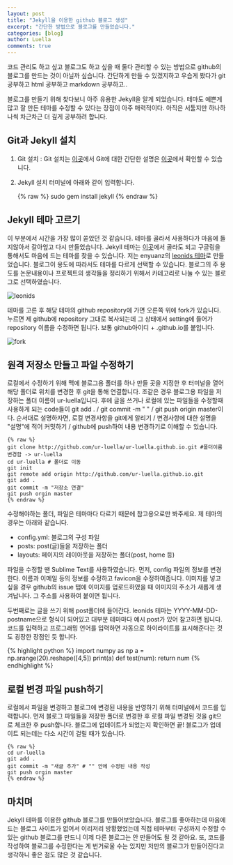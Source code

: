```yaml
---
layout: post
title: "Jekyll을 이용한 github 블로그 생성"
excerpt: "간단한 방법으로 블로그를 만들었습니다."
categories: [blog]
author: Luella
comments: true
---
```


코드 관리도 하고 싶고 블로그도 하고 싶을 때 둘다 관리할 수 있는 방법으로 github의 블로그를 만드는 것이 아닐까 싶습니다. 간단하게 만들 수 있겠지하고 우습게 봤다가 git 공부하고 html 공부하고 markdown 공부하고..

블로그를 만들기 위해 찾다보니 아주 유용한 Jekyll을 알게 되었습니다. 테마도 예쁜게 많고 잘 만든 테마를 수정할 수 있다는 장점이 아주 매력적이다. 아직은 서툴지만 하나하나씩 차근차근 더 깊게 공부하려 합니다.

## Git과 Jekyll 설치
1. Git 설치 : Git 설치는 [이곳](https://git-scm.com/)에서 Git에 대한 간단한 설명은 [이곳](https://backlog.com/git-tutorial/kr/)에서 확인할 수 있습니다.
2. Jekyll 설치
터미널에 아래와 같이 입력합니다.

	{% raw %}
	sudo gem install jekyll
	{% endraw %}


## Jekyll 테마 고르기
이 부분에서 시간을 가장 많이 쏟았던 것 같습니다. 테마를 골라서 사용하다가 마음에 들지않아서 갈아엎고 다시 만들었습니다. Jekyll 테마는 [이곳](https://github.com/topics/jekyll-theme)에서 골라도 되고 구글링을 통해서도 마음에 드는 테마를 찾을 수 있습니다. 저는 enyuanz의 [leonids  테마](https://renyuanz.github.io/leonids)로 만들었습니다. 블로그이 용도에 따라서도 테마를 다르게 선택할 수 있습니다. 블로그의 주 용도를 논문내용이나 프로젝트의 생각들을 정리하기 위해서 카테고리로 나눌 수 있는 블로그로 선택하였습니다.

![leonids](https://user-images.githubusercontent.com/41414127/60320467-c46ab000-99b4-11e9-84a2-df22f5f0cd31.png)

테마를 고른 후 해당 테마의 github repository에 가면 오른쪽 위에 fork가 있습니다. 누르면 제 github에 repository 그대로 복사되는데 그 상태에서 setting에 들어가 repository 이름을 수정하면 됩니다. 보통 github아이디 + .github.io를 붙입니다.

![fork](https://user-images.githubusercontent.com/41414127/60320484-d0567200-99b4-11e9-9d87-3b441e0eb89c.png)

## 원격 저장소 만들고 파일 수정하기
로컬에서 수정하기 위해 맥에 블로그용 폴더를 하나 만들 곳을 지정한 후 터미널을 열어 해당 폴더로 위치를 변경한 후 git을 통해 연결합니다. 조같은 경우 블로그용 파일을 저장하는 폴더 이름이 ur-luella입니다. 후에 글을 쓰거나 로컬에 있는 파일들을 수정할때 사용하게 되는 code들이 git add . / git commit -m " " / git push origin master이다. 순서대로 설명하자면, 로컬 변경사항을 git에게 알리기 / 변경사항에 대한 설명을 "설명"에 적어 커밋하기 / github에 push하여 내용 변경하기로 이해할 수 있습니다.

	{% raw %}
	git clone http://github.com/ur-luella/ur-luella.github.io.git #폴더이름 변경함 -> ur-luella
	cd ur-luella # 폴더로 이동
	git init 
	git remote add origin http://github.com/ur-luella.github.io.git
	git add .
	git commit -m "저장소 연결"
	git push orgin master
	{% endraw %}

수정해야하는 폴더, 파일은 테마마다 다르기 때문에 참고용으로만 봐주세요. 제 테마의 경우는 아래와 같습니다.
* config.yml: 블로그의 구성 파일
* posts: post(글)들을 저장하는 폴더
* layouts: 페이지의 레이아웃을 저장하는 폴더(post, home 등)


파일을 수정할 땐 Sublime Text를 사용하였습니다. 먼저, config 파일의 정보를 변경한다. 이름과 이메일 등의 정보를 수정하고 favicon을 수정하여줍니다. 이미지를 넣고 싶을 경우 github의 issue 탭에 이미지를 업로드하였을 때 이미지의 주소가 새롭게 생겨납니다. 그 주소를 사용하여 붙이면 됩니다.

두번째로는 글을 쓰기 위해 post폴더에 들어간다. leonids 테마는 YYYY-MM-DD-postname으로 형식이 되어있고 대부분 테마마다 예시 post가 있어 참고하면 됩니다. 코드를 입력하고 프로그래밍 언어를 입력하면 자동으로 하이라이트를 표시해준다는 것도 굉장한 장점인 듯 합니다. 

{% highlight python %}
import numpy as np
a = np.arange(20).reshape([4,5])
print(a)
def test(num):
    return num
{% endhighlight %}


## 로컬 변경 파일 push하기
로컬에서 파일을 변경하고 블로그에 변경된 내용을 반영하기 위해 터미널에서 코드를 입력합니다. 먼저 블로그 파일들을 저장한 폴더로 변경한 후 로컬 파일 변경된 것을 git으로 체크한 후 push합니다. 블로그에 업데이트가 되었는지 확인하면 끝! 블로그가 업데이트 되는데는 다소 시간이 걸릴 때가 있습니다.

	{% raw %}
	cd ur-luella
	git add .
	git commit -m "새글 추가" # "" 안에 수정된 내용 작성
	git push orgin master 
	{% endraw %}


## 마치며
Jekyll 테마를 이용한 github 블로그를 만들어보았습니다. 블로그를 좋아하는데 마음에 드는 블로그 사이트가 없어서 이리저리 방황했었는데 직접 테마부터 구성까지 수정할 수 있는 github 블로그를 만드니 이제 다른 블로그는 안 만들어도 될 것 같아요. 또, 코드를 작성하여 블로그를 수정한다는 게 번거로울 수는 있지만 저만의 블로그가 만들어진다고 생각하니 좋은 점도 많은 것 같습니다. 

